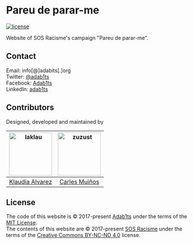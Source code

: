 # Pareu de parar-me

[![license](https://img.shields.io/github/license/mashape/apistatus.svg?style=flat-square)](https://choosealicense.com/licenses/mit/)

Website of SOS Racisme's campaign "Pareu de parar-me".


## Contact

Email:    info[@]adabits[.]org  
Twitter:  [@adab1ts](https://twitter.com/adab1ts)  
Facebook: [Adab1ts](https://www.facebook.com/Adab1ts)  
LinkedIn: [adab1ts](https://www.linkedin.com/company/adab1ts)  


## Contributors

Designed, developed and maintained by

<!-- ALL-CONTRIBUTORS-LIST:START - Do not remove or modify this section -->
[<img alt="laklau" src="https://avatars.githubusercontent.com/u/6210292?v=3&s=117" width="117">]((https://github.com/adab1ts/www.pareudepararme.org/commits?author=laklau)) |[<img alt="zuzust" src="https://avatars.githubusercontent.com/u/351530?v=3&s=117" width="117">](https://github.com/adab1ts/www.pareudepararme.org/commits?author=zuzust) |
:---: |:---: |
[Klaudia Alvarez](https://github.com/laklau) |[Carles Muiños](https://github.com/zuzust)
<!-- ALL-CONTRIBUTORS-LIST:END -->


## License

The code of this website is &copy; 2017-present [Adab1ts](https://www.adabits.org) under the terms of the [MIT License](https://choosealicense.com/licenses/mit/).  
The contents of this website are &copy; 2017-present [SOS Racisme](https://sosracisme.org/) under the terms of the [Creative Commons BY-NC-ND 4.0](https://creativecommons.org/licenses/by-nc-nd/4.0/deed) license.
